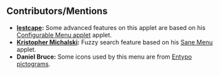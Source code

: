 ## Contributors/Mentions

- **[lestcape](https://github.com/lestcape):** Some advanced features on this applet are based on his [Configurable Menu applet](https://github.com/lestcape/Configurable-Menu) applet.
- **[Kristopher Michalski](https://github.com/krismichalski):** Fuzzy search feature based on his [Sane Menu](https://github.com/krismichalski/cinnamon-sane-menu) applet.
- **Daniel Bruce:** Some icons used by this menu are from [Entypo pictograms](www.entypo.com).
